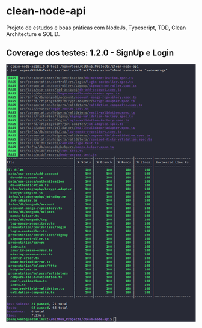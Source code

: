 # clean-node-api
  Projeto de estudos e boas práticas com NodeJs, Typescript, TDD, Clean Architecture e SOLID.

## Coverage dos testes: 1.2.0 - SignUp e Login

![banner](.github/coverage.png)